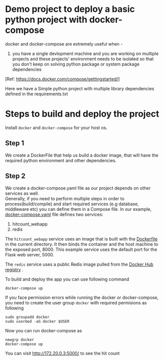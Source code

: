 # Demo project to deploy a basic python project with docker-compose

docker and docker-compose are extremely useful when -
1. you have a single devlopment machine and you are working on multiple projects and these projects' environment needs to be isolated so that you don't keep on solving python package or system package dependencies 

[Ref: https://docs.docker.com/compose/gettingstarted/]


Here we have a Simple python project with multiple library dependencies defined in the requirements.txt

# Steps to build and deploy the project
 Install `docker` and `docker-compose` for your host os.

## Step 1
We create a DockerFile that help us build a docker image, that will have the required python environment and other dependencies.

## Step 2
We create a docker-compose.yaml file as our project depends on other services as well.  
Generally, if you need to perform multiple steps in order to process(build/compile) and start required services (e.g database, middleware etc) 
you can define them in a Compose file. 
In our example,  [docker-compose.yaml](docker-compose.yaml) file defines two services: 
1. hitcount_webapp 
2. redis

The `hitcount_webapp` service uses an image that is built with the [Dockerfile](Dockerfile) in the current directory. It then binds the container and the host machine to the exposed port, 8000. This example service uses the default port for the Flask web server, 5000.

The `redis` service uses a public Redis image pulled from the [Docker Hub registry](https://hub.docker.com/) .

To build and deploy the app you can use following command
```
docker-compose up
```

If you face permission errors while running the docker or docker-compose, you need to create the user group `docker` with required permisions as following
```
sudo groupadd docker
sudo usermod -aG docker $USER
```
Now you can run docker-compose as 
```
newgrp docker
docker-compose up

```

You can visit http://172.20.0.3:5000/ to see the hit count
